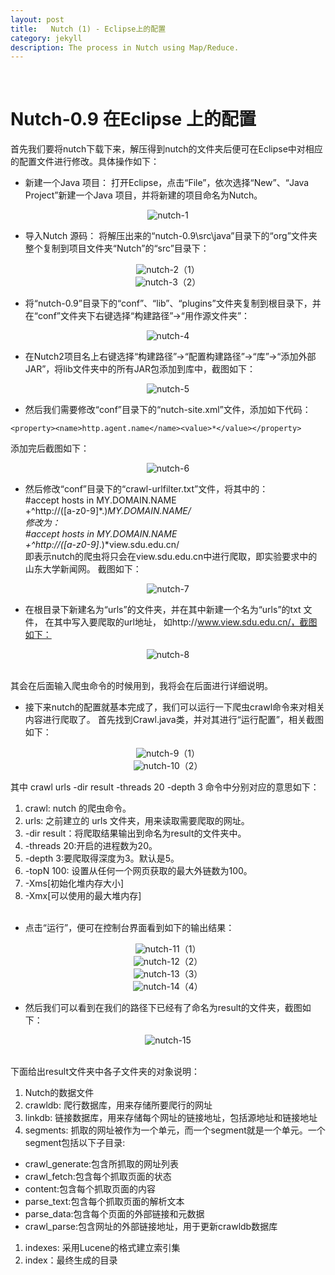 ```yaml
---
layout: post
title:   Nutch (1) - Eclipse上的配置
category: jekyll
description: The process in Nutch using Map/Reduce.
---
```


<br />

# Nutch-0.9 在Eclipse 上的配置
首先我们要将nutch下载下来，解压得到nutch的文件夹后便可在Eclipse中对相应的配置文件进行修改。具体操作如下：
- 新建一个Java 项目：
打开Eclipse，点击“File”，依次选择“New”、“Java Project”新建一个Java 项目，并将新建的项目命名为Nutch。

<div align='center'>
<img src="{{site.baseurl}}/assets/img/nutch/1.png" alt="nutch-1"/></div>

- 导入Nutch 源码：
将解压出来的“nutch-0.9\src\java”目录下的“org”文件夹整个复制到项目文件夹“Nutch”的“src”目录下：

<div align='center'>
<img src="{{site.baseurl}}/assets/img/nutch/2.png" alt="nutch-2"/>（1）</div>
<div align='center'>
<img src="{{site.baseurl}}/assets/img/nutch/3.png" alt="nutch-3"/>（2）</div>

- 将“nutch-0.9”目录下的“conf”、“lib”、“plugins”文件夹复制到根目录下，并在“conf”文件夹下右键选择“构建路径”->“用作源文件夹”：

<div align='center'>
<img src="{{site.baseurl}}/assets/img/nutch/4.png" alt="nutch-4"/></div>

- 在Nutch2项目名上右键选择“构建路径”->“配置构建路径”->“库”->“添加外部JAR”，将lib文件夹中的所有JAR包添加到库中，截图如下：

<div align='center'>
<img src="{{site.baseurl}}/assets/img/nutch/5.png" alt="nutch-5"/></div>

- 然后我们需要修改“conf”目录下的“nutch-site.xml”文件，添加如下代码：

`<property><name>http.agent.name</name><value>*</value></property>`

添加完后截图如下：
<div align='center'>
<img src="{{site.baseurl}}/assets/img/nutch/6.png" alt="nutch-6"/></div>

- 然后修改“conf”目录下的“crawl-urlfilter.txt”文件，将其中的：<br />
#accept hosts in MY.DOMAIN.NAME<br />
+^http://([a-z0-9]*\.)*MY.DOMAIN.NAME/<br />
修改为：<br />
#accept hosts in MY.DOMAIN.NAME<br />
+^http://([a-z0-9]*\.)*view.sdu.edu.cn/<br />
即表示nutch的爬虫将只会在view.sdu.edu.cn中进行爬取，即实验要求中的山东大学新闻网。
截图如下：

<div align='center'>
<img src="{{site.baseurl}}/assets/img/nutch/7.png" alt="nutch-7"/></div>

- 在根目录下新建名为“urls”的文件夹，并在其中新建一个名为“urls”的txt 文件， 在其中写入要爬取的url地址， 如http://www.view.sdu.edu.cn/，截图如下：

<div align='center'>
<img src="{{site.baseurl}}/assets/img/nutch/8.png" alt="nutch-8"/></div><br />

其会在后面输入爬虫命令的时候用到，我将会在后面进行详细说明。

- 接下来nutch的配置就基本完成了，我们可以运行一下爬虫crawl命令来对相关内容进行爬取了。
首先找到Crawl.java类，并对其进行“运行配置”，相关截图如下：

<div align='center'>
<img src="{{site.baseurl}}/assets/img/nutch/9.png" alt="nutch-9"/>（1）</div>
<div align='center'>
<img src="{{site.baseurl}}/assets/img/nutch/10.png" alt="nutch-10"/>（2）</div>

其中 crawl urls -dir result -threads 20 -depth 3 命令中分别对应的意思如下：<br />
1. crawl: nutch 的爬虫命令。<br />
1. urls: 之前建立的 urls 文件夹，用来读取需要爬取的网址。<br />
1. -dir result：将爬取结果输出到命名为result的文件夹中。<br />
1. -threads 20:开启的进程数为20。<br />
1. -depth 3:要爬取得深度为3。默认是5。<br />
1. -topN 100: 设置从任何一个网页获取的最大外链数为100。<br />
1. -Xms[初始化堆内存大小] <br />
1. -Xmx[可以使用的最大堆内存]<br /><br />

- 点击“运行”，便可在控制台界面看到如下的输出结果：
<div align='center'>
<img src="{{site.baseurl}}/assets/img/nutch/11.png" alt="nutch-11"/>（1）</div>
<div align='center'>
<img src="{{site.baseurl}}/assets/img/nutch/12.png" alt="nutch-12"/>（2）</div>
<div align='center'>
<img src="{{site.baseurl}}/assets/img/nutch/13.png" alt="nutch-13"/>（3）</div>
<div align='center'>
<img src="{{site.baseurl}}/assets/img/nutch/14.png" alt="nutch-14"/>（4）</div>

- 然后我们可以看到在我们的路径下已经有了命名为result的文件夹，截图如下：
<div align='center'>
<img src="{{site.baseurl}}/assets/img/nutch/15.png" alt="nutch-15"/></div><br />

下面给出result文件夹中各子文件夹的对象说明：
1. Nutch的数据文件
1. crawldb: 爬行数据库，用来存储所要爬行的网址
1. linkdb: 链接数据库，用来存储每个网址的链接地址，包括源地址和链接地址
1. segments: 抓取的网址被作为一个单元，而一个segment就是一个单元。一个segment包括以下子目录:
- crawl_generate:包含所抓取的网址列表
- crawl_fetch:包含每个抓取页面的状态
- content:包含每个抓取页面的内容
- parse_text:包含每个抓取页面的解析文本
- parse_data:包含每个页面的外部链接和元数据
- crawl_parse:包含网址的外部链接地址，用于更新crawldb数据库
1. indexes: 采用Lucene的格式建立索引集
1. index：最终生成的目录
<br /><br />
